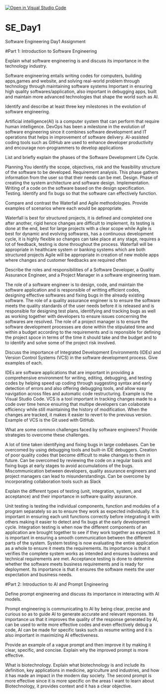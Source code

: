 [![Open in Visual Studio Code](https://classroom.github.com/assets/open-in-vscode-2e0aaae1b6195c2367325f4f02e2d04e9abb55f0b24a779b69b11b9e10269abc.svg)](https://classroom.github.com/online_ide?assignment_repo_id=18375838&assignment_repo_type=AssignmentRepo)
# SE_Day1
Software Engineering Day1 Assignment

#Part 1: Introduction to Software Engineering

Explain what software engineering is and discuss its importance in the technology industry.

Software engineering entails writing codes for computers, building apps,games and website, and solving real-world problem through technology through maintaining software systems
Important in ensuring high quality softwares/application, also important in debugging apps, built and maintain more advanced technologies that shape the world such as AI.

Identify and describe at least three key milestones in the evolution of software engineering.

Artificial intelligence(AI) is a computer system that can perform that require human intelligence. 
DevOps has been a milestone in the evolution of software engineering since it combines software development and IT operations that helps in improvement of software delivery. 
AI-assisted coding tools such as GitHub are used to enhance developer productivity and encourage non-programmers to develop applications

List and briefly explain the phases of the Software Development Life Cycle.

Planning.You identify the scope, objectives, risk and the feasibility structure of the software to be developed.
Requirement analysis. This phase gathers information from the user so that their needs can be met.
Design. Phase of creating the system architecture and software design.
Implementation. Writing of a code on the software based on the design specification.
Testing. Identify and fix bugs so that the software can effectively function.

Compare and contrast the Waterfall and Agile methodologies. Provide examples of scenarios where each would be appropriate.

Waterfall is best for structured projects, it is defined and completed one after another, rigid hence changes are difficult to implement, its testing is done at the end, best for large projects with a clear scope while Agile is best for dynamic and evolving softwares, has a continuous development cycle, it is highly flexible so changes can take place at any stage, requires a lot of feedback, testing is done throughout the process.
Waterfall will be appropriate in healthcare system or banking systems which are both structured projects
Agile will be appropriate in creation of new mobile apps where changes and customer feedbacks are required often


Describe the roles and responsibilities of a Software Developer, a Quality Assurance Engineer, and a Project Manager in a software engineering team.

The role of a software engineer is to design, code, and maintain the software application and is responsible of writting efficient codes, designing effective softwares and fixing bugs in the already existing software.
The role of a quality assurance engineer is to ensure the software meets the quality standards of the user needs before it is released and is responsible for designing test plans, identifying and tracking bugs as well as working together with developers to ensure issues concerning the softwares are resolved.
The role of a project manager is  to ensure the software development processes are done within the stipulated time and within a budget according to the requirements and is reponsible for defining the project spoce in terms of the time it should take and the budget and to to identify and solve some of the project risk involved.

Discuss the importance of Integrated Development Environments (IDEs) and Version Control Systems (VCS) in the software development process. Give examples of each.

IDEs are software applications that are important in providing a comprehensive environment for writing, editing, debugging, and testing codes by helping speed up coding through suggesting syntax and early detection of errors and also offering debugging tools, and allow easy navigation across files and automatic code restructuring. Example is the Visual Studio Code. VCS is a tool important in tracking changes made to a code over time hence ensuring that multipe developers can colaborate efficiency while still maintaining the history of modification. When the changes are tracked, it makes it easier to revert to the previous version. Example of VCS is the Git used with GitHub.

What are some common challenges faced by software engineers? Provide strategies to overcome these challenges.

A lot of time taken identifying and fixing bugs in large codebases. Can be overcomed by using debugging tools and built-in IDE debuggers.
Creation of poor quality codes that become difficult to make changes to them in future. Can be overcomed by reviewing the code on a regular basis and fixing bugs at early stages to avoid accumulations of the bugs.
Miscommunication between developers, quality assurance engineers and project managers can lead to misunderstandings. Can be overcome by incorporating collaboration tools such as Slack 

Explain the different types of testing (unit, integration, system, and acceptance) and their importance in software quality assurance.

Unit testing is testing the individual components, function and modules of a program separately so as to ensure they work as expected individually. It is important in ensuring each unit functions correctly before integrating it with others making it easier to detect and fix bugs at the early development cycle.
Integration testing is when now the different components of an application are brought together to see if they work together as expected. It is important in ensuring a smooth communication between the different parts of the system.
System testing is now evaluating the entire application as a whole to ensure it meets the requirements. Its importance is that it verifies the complete system works as intended and ensures business and technical requirements are met.
Acceptance testing is done to determine whether the software meets business requirements and is ready for deployment. Its importance is that it ensures the software meets the user expectation and business needs.

#Part 2: Introduction to AI and Prompt Engineering


Define prompt engineering and discuss its importance in interacting with AI models.

Prompt engineering is communicating to AI by being clear, precise and curious so as to guide AI to generate accurate and relevant reponses. Its importance us that it improves the quality of the response generated by AI, can be used to write more effective codes and even effectively debug a code, AI can be made for specific tasks such as resume writing and it is also important in maximizing AI effectiveness.

Provide an example of a vague prompt and then improve it by making it clear, specific, and concise. Explain why the improved prompt is more effective.

What is biotechnology.
Explain what biotechnology is and include its definition, key applications in medicine, agriculture and industries, and how it has made an impact in the modern day society.
The second prompt is more effective since it is more specific on the areas I want to learn about Biotechnology, it provides context and it has a clear objective. 
